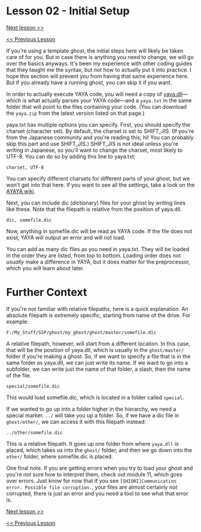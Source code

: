 # Lesson 02 - Initial Setup

[Next lesson >>](https://github.com/Zichqec/YAYA_Fundamentals/blob/main/Module%2000%20-%20Overview/03%20-%20More%20Options%20in%20yaya.txt.md)

[<< Previous Lesson](https://github.com/Zichqec/YAYA_Fundamentals/blob/main/Module%2000%20-%20Overview/01%20-%20What%20is%20YAYA.md)


If you're using a template ghost, the initial steps here will likely be taken care of for you. But in case there is anything you need to change, we will go over the basics anyways. It's been my experience with other coding guides that they taught me the syntax, but not how to actually put it into practice. I hope this section will prevent you from having that same experience here. But if you already have a running ghost, you can skip it if you want.

In order to actually execute YAYA code, you will need a copy of [yaya.dll](https://github.com/YAYA-shiori/yaya-shiori/releases)—which is what actually parses your YAYA code—and a `yaya.txt` in the same folder that will point to the files containing your code. (You can download the `yaya.zip` from the latest version listed on that page.)


yaya.txt has multiple options you can specify. First, you should specify the charset (character set). By default, the charset is set to SHIFT_JIS. (If you're from the Japanese community and you're reading this; hi! You can probably skip this part and use SHIFT_JIS.) SHIFT_JIS is not ideal unless you're writing in Japanese, so you'll want to change the charset, most likely to UTF-8. You can do so by adding this line to yaya.txt:

```
charset, UTF-8
```

You can specify different charsets for different parts of your ghost, but we won't get into that here. If you want to see all the settings, take a look on the [AYAYA wiki](https://emily.shillest.net/ayaya/index.php?cmd=read&page=%E3%83%9E%E3%83%8B%E3%83%A5%E3%82%A2%E3%83%AB%2F%E6%96%87%E6%B3%95%2F1.%E5%9F%BA%E7%A4%8E%E8%A8%AD%E5%AE%9A).


Next, you can include dic (dictionary) files for your ghost by writing lines like these. Note that the filepath is relative from the position of yaya.dll.

```
dic, somefile.dic
```

Now, anything in somefile.dic will be read as YAYA code. If the file does not exist, YAYA will output an error and will not load.

You can add as many dic files as you need in yaya.txt. They will be loaded in the order they are listed, from top to bottom. Loading order does not *usually* make a difference in YAYA, but it does matter for the preprocessor, which you will learn about later.

# Further Context

If you're not familiar with relative filepaths, here is a quick explanation. An absolute filepath is extremely specific, starting from name of the drive. For example:

```
F:/My_Stuff/SSP/ghost/my_ghost/ghost/master/somefile.dic
```

A relative filepath, however, will start from a different location. In this case, that will be the position of yaya.dll, which is usually in the `ghost/master/` folder if you're making a ghost. So, if we want to specify a file that is in the same folder as yaya.dll, we can just write its name. If we want to go into a subfolder, we can write just the name of that folder, a slash, then the name of the file.

```
special/somefile.dic
```

This would load somefile.dic, which is located in a folder called `special`.

If we wanted to go up into a folder higher in the hierarchy, we need a special marker. `../` will take you up a folder. So, if we have a dic file in `ghost/other/`, we can access it with this filepath instead:

```
../other/somefile.dic
```

This is a relative filepath. It goes up one folder from where `yaya.dll` is placed, which takes us into the `ghost/` folder, and then we go down into the `other/` folder, where somefile.dic is placed.

One final note. If you are getting errors when you try to load your ghost and you're not sure how to interpret them, check out module 11, which goes over errors. Just know for now that if you see `[SHIORI]Communication error. Possible file corruption.`, your files are almost certainly *not* corrupted, there is just an error and you need a tool to see what that error is.


[Next lesson >>](https://github.com/Zichqec/YAYA_Fundamentals/blob/main/Module%2000%20-%20Overview/03%20-%20More%20Options%20in%20yaya.txt.md)

[<< Previous Lesson](https://github.com/Zichqec/YAYA_Fundamentals/blob/main/Module%2000%20-%20Overview/01%20-%20What%20is%20YAYA.md)
